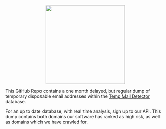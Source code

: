 <p align="center">
  <a href="http://tempmaildetector.com/?utm_source=github-blocklist"><img src="https://assets.tempmaildetector.com/gh-logo.png" width="250"/></a>
</p>

This GitHub Repo contains a one month delayed, but regular dump of temporary disposable email addresses within the [Temp Mail Detector](http://tempmaildetector.com/?utm_source=github-blocklist) database.

For an up to date database, with real time analysis, sign up to our API. This dump contains both domains our software has ranked as high risk, as well as domains which we have crawled for.
